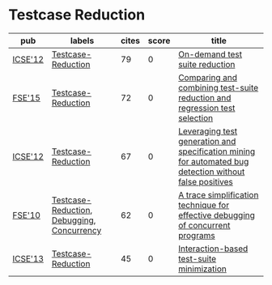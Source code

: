 # Testcase Reduction

|pub|labels|cites|score|title|
|---|------|-----|-----|-----|
|[ICSE'12](https://dblp.org/db/conf/icse/icse2012.html)|[Testcase-Reduction](Testcase-Reduction.md)|79|0|[On-demand test suite reduction](https://scholar.google.com/scholar?q=On-demand+test+suite+reduction)|
|[FSE'15](https://dblp.org/db/conf/sigsoft/fse2015.html)|[Testcase-Reduction](Testcase-Reduction.md)|72|0|[Comparing and combining test-suite reduction and regression test selection](https://scholar.google.com/scholar?q=Comparing+and+combining+test-suite+reduction+and+regression+test+selection)|
|[ICSE'12](https://dblp.org/db/conf/icse/icse2012.html)|[Testcase-Reduction](Testcase-Reduction.md)|67|0|[Leveraging test generation and specification mining for automated bug detection without false positives](https://scholar.google.com/scholar?q=Leveraging+test+generation+and+specification+mining+for+automated+bug+detection+without+false+positives)|
|[FSE'10](https://dblp.org/db/conf/sigsoft/fse2010.html)|[Testcase-Reduction](Testcase-Reduction.md), [Debugging](Debugging.md), [Concurrency](Concurrency.md)|62|0|[A trace simplification technique for effective debugging of concurrent programs](https://scholar.google.com/scholar?q=A+trace+simplification+technique+for+effective+debugging+of+concurrent+programs)|
|[ICSE'13](https://dblp.org/db/conf/icse/icse2013.html)|[Testcase-Reduction](Testcase-Reduction.md)|45|0|[Interaction-based test-suite minimization](https://scholar.google.com/scholar?q=Interaction-based+test-suite+minimization)|
